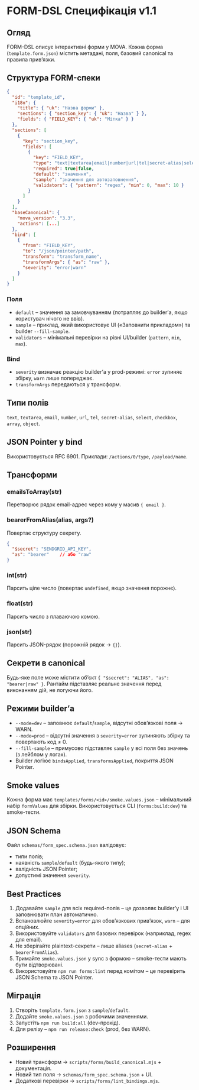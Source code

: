 # FORM-DSL Специфікація v1.1

## Огляд

FORM-DSL описує інтерактивні форми у MOVA. Кожна форма (`template.form.json`)
містить метадані, поля, базовий canonical та правила прив’язки.

## Структура FORM-спеки

```json
{
  "id": "template_id",
  "i18n": {
    "title": { "uk": "Назва форми" },
    "sections": { "section_key": { "uk": "Назва" } },
    "fields": { "FIELD_KEY": { "uk": "Мітка" } }
  },
  "sections": [
    {
      "key": "section_key",
      "fields": [
        {
          "key": "FIELD_KEY",
          "type": "text|textarea|email|number|url|tel|secret-alias|select|checkbox|array|object",
          "required": true|false,
          "default": "значення",
          "sample": "значення для автозаповнення",
          "validators": { "pattern": "regex", "min": 0, "max": 10 }
        }
      ]
    }
  ],
  "baseCanonical": {
    "mova_version": "3.3",
    "actions": [...]
  },
  "bind": [
    {
      "from": "FIELD_KEY",
      "to": "/json/pointer/path",
      "transform": "transform_name",
      "transformArgs": { "as": "raw" },
      "severity": "error|warn"
    }
  ]
}
```

### Поля
- `default` – значення за замовчуванням (потрапляє до builder’а, якщо користувач нічого не ввів).
- `sample` – приклад, який використовує UI («Заповнити прикладом») та builder `--fill-sample`.
- `validators` – мінімальні перевірки на рівні UI/builder (`pattern`, `min`, `max`).

### Bind
- `severity` визначає реакцію builder’а у prod-режимі: `error` зупиняє збірку, `warn` лише попереджає.
- `transformArgs` передаються у трансформ.

## Типи полів
`text`, `textarea`, `email`, `number`, `url`, `tel`, `secret-alias`, `select`, `checkbox`, `array`, `object`.

## JSON Pointer у bind
Використовується RFC 6901. Приклади: `/actions/0/type`, `/payload/name`.

## Трансформи

### emailsToArray(str)
Перетворює рядок email-адрес через кому у масив `{ email }`.

### bearerFromAlias(alias, args?)
Повертає структуру секрету.

```json
{
  "$secret": "SENDGRID_API_KEY",
  "as": "bearer"    // або "raw"
}
```

### int(str)
Парсить ціле число (повертає `undefined`, якщо значення порожнє).

### float(str)
Парсить число з плаваючою комою.

### json(str)
Парсить JSON-рядок (порожній рядок → `{}`).

## Секрети в canonical
Будь-яке поле може містити об’єкт `{ "$secret": "ALIAS", "as": "bearer|raw" }`.
Рантайм підставляє реальне значення перед виконанням дій, не логуючи його.

## Режими builder’а
- `--mode=dev` – заповнює `default`/`sample`, відсутні обов’язкові поля → WARN.
- `--mode=prod` – відсутні значення з `severity=error` зупиняють збірку та повертають код ≠ 0.
- `--fill-sample` – примусово підставляє `sample` у всі поля без значень (з лейблом у логах).
- Builder логіює `bindsApplied`, `transformsApplied`, покриття JSON Pointer.

## Smoke values
Кожна форма має `templates/forms/<id>/smoke.values.json` – мінімальний набір `formValues` для збірки.
Використовується CLI (`forms:build:dev`) та smoke-тести.

## JSON Schema
Файл `schemas/form_spec.schema.json` валідовує:
- типи полів;
- наявність `sample`/`default` (будь-якого типу);
- валідність JSON Pointer;
- допустимі значення `severity`.

## Best Practices
1. Додавайте `sample` для всіх required-полів – це дозволяє builder’у і UI заповнювати план автоматично.
2. Встановлюйте `severity=error` для обов’язкових прив’язок, `warn` – для опційних.
3. Використовуйте `validators` для базових перевірок (наприклад, regex для email).
4. Не зберігайте plaintext-секрети – лише aliases (`secret-alias` + `bearerFromAlias`).
5. Тримайте `smoke.values.json` у sync з формою – smoke-тести мають бути відтворювані.
6. Використовуйте `npm run forms:lint` перед комітом – це перевірить JSON Schema та JSON Pointer.

## Міграція
1. Створіть `template.form.json` з `sample`/`default`.
2. Додайте `smoke.values.json` з робочими значеннями.
3. Запустіть `npm run build:all` (dev-прохід).
4. Для релізу – `npm run release:check` (prod, без WARN).

## Розширення
- Новий трансформ → `scripts/forms/build_canonical.mjs` + документація.
- Новий тип поля → `schemas/form_spec.schema.json` + UI.
- Додаткові перевірки → `scripts/forms/lint_bindings.mjs`.
